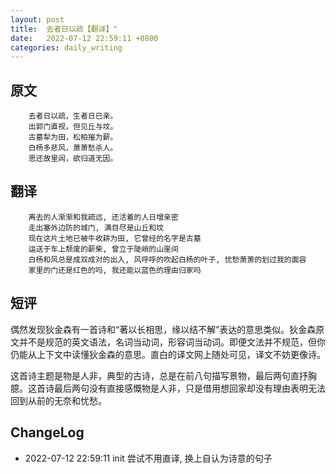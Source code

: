 ```yaml
---
layout: post
title:  去者日以疏【翻译】"
date:   2022-07-12 22:59:11 +0800
categories: daily_writing
---
```

##	原文
		去者日以疏，生者日已亲。
		出郭门直视，但见丘与坟。
		古墓犁为田，松柏摧为薪。
		白杨多悲风，萧萧愁杀人。
		思还故里闾，欲归道无因。

##	翻译
		离去的人渐渐和我疏远, 还活着的人日增亲密
		走出塞外边防的城门, 满目尽是山丘和坟
		现在这片土地已被牛收耕为田, 它曾经的名字是古墓
		运送于车上颓废的薪柴, 曾立于陡峭的山崖间
		白杨和风总是成双成对的出入, 风呼呼的吹起白杨的叶子, 忧愁萧萧的划过我的面容
		家里的门还是红色的吗, 我还能以蓝色的理由归家吗

## 短评
偶然发现狄金森有一首诗和“著以长相思，缘以结不解”表达的意思类似。狄金森原文并不是规范的英文语法，名词当动词，形容词当动词。即便文法并不规范，但你仍能从上下文中读懂狄金森的意思。直白的译文网上随处可见，译文不妨更像诗。

这首诗主题是物是人非，典型的古诗，总是在前八句描写景物，最后两句直抒胸臆。这首诗最后两句没有直接感慨物是人非，只是借用想回家却没有理由表明无法回到从前的无奈和忧愁。


## ChangeLog
- 2022-07-12 22:59:11 init 尝试不用直译, 换上自认为诗意的句子